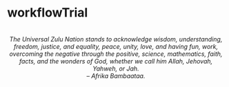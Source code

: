 # workflowTrial
<!-- QUOTE:START -->
<p align="center"><br><i>The Universal Zulu Nation stands to acknowledge wisdom, understanding, freedom, justice, and equality, peace, unity, love, and having fun, work, overcoming the negative through the positive, science, mathematics, faith, facts, and the wonders of God, whether we call him Allah, Jehovah, Yahweh, or Jah.</i><br><i>– Afrika Bambaataa.</i><br></p>
<!-- QUOTE:END -->

